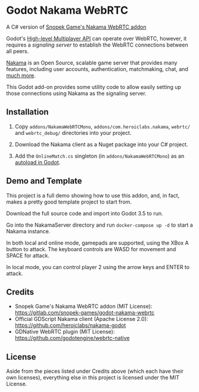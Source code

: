 # Godot Nakama WebRTC

A C# version of [Snopek Game's Nakama WebRTC addon](https://gitlab.com/snopek-games/godot-nakama-webrtc)

Godot's [High-level Multiplayer API](https://docs.godotengine.org/en/stable/tutorials/networking/high_level_multiplayer.html)
can operate over WebRTC, however, it requires a _signaling server_ to establish
the WebRTC connections between all peers.

[Nakama](https://github.com/heroiclabs/nakama) is an Open Source, scalable game
server that provides many features, including user accounts, authentication,
matchmaking, chat, and [much more](https://heroiclabs.com/).

This Godot add-on provides some utility code to allow easily setting up those
connections using Nakama as the signaling server.

## Installation

1. Copy `addons/NakamaWebRTCMono`, `addons/com.heroiclabs.nakama`, `webrtc/` and `webrtc_debug/` directories into your project.

2. Download the Nakama client as a Nuget package into your C# project.

3. Add the `OnlineMatch.cs` singleton (in `addons/NakamaWebRTCMono`) as an [autoload in Godot](https://docs.godotengine.org/en/stable/getting_started/step_by_step/singletons_autoload.html).

## Demo and Template

This project is a full demo showing how to use this addon, and, in fact, makes
a pretty good template project to start from.

Download the full source code and import into Godot 3.5 to run.

Go into the NakamaServer directory and run  `docker-compose up -d` to start a
Nakama instance.

In both local and online mode, gamepads are supported, using the XBox A button
to attack. The keyboard controls are WASD for movement and SPACE for attack.

In local mode, you can control player 2 using the arrow keys and ENTER to
attack.

## Credits

* Snopek Game's Nakama WebRTC addon (MIT License): https://gitlab.com/snopek-games/godot-nakama-webrtc
* Official GDScript Nakama client (Apache License 2.0): https://github.com/heroiclabs/nakama-godot
* GDNative WebRTC plugin (MIT License): https://github.com/godotengine/webrtc-native

## License

Aside from the pieces listed under Credits above (which each have their own
licenses), everything else in this project is licensed under the MIT License.

